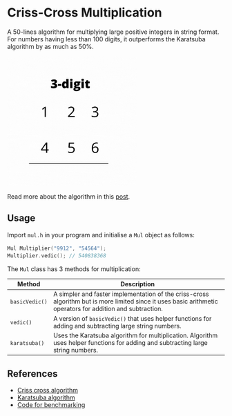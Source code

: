 # Criss-Cross Multiplication 

A 50-lines algorithm for multiplying large positive integers in string format. For numbers having less than 100 digits, it outperforms the Karatsuba algorithm by as much as 50%.

<img src="3x3.gif"  width="300" height="300">

Read more about the algorithm in this [post](https://creme332.github.io/posts/criss-cross-multiplication/).

## Usage
Import `mul.h` in your program and initialise a `Mul` object as follows:
```cpp
Mul Multiplier("9912", "54564");
Multiplier.vedic(); // 540838368
```

The `Mul` class has  3 methods for multiplication:

| Method         | Description                                                                                                                                                     |
| -------------- | --------------------------------------------------------------------------------------------------------------------------------------------------------------- |
| `basicVedic()` | A simpler and faster implementation of the criss-cross algorithm but is more limited since it uses basic arithmetic operators for addition and subtraction. |
| `vedic()`      | A version of `basicVedic()` that uses helper functions for  adding and subtracting large string numbers.                                                        |
| `karatsuba()`  | Uses the Karatsuba algorithm for multiplication. Algorithm uses helper functions for adding and subtracting large string numbers.                       |

## References

- [Criss cross algorithm](https://www.youtube.com/watch?v=JhGzbN5YuPo)
- [Karatsuba algorithm](https://drawar.github.io/karatsuba-cpp/)
- [Code for benchmarking](https://www.youtube.com/watch?v=YG4jexlSAjc&ab_channel=TheCherno)
